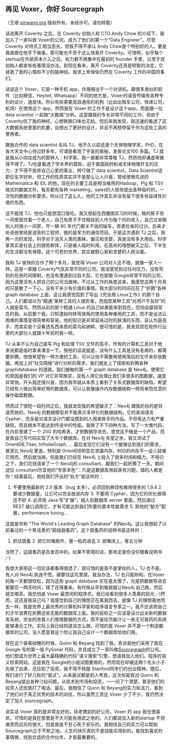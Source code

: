 

## 再见 Voxer，你好 Sourcegraph

（王垠 [yinwang.org](http://www.yinwang.org) 版权所有，未经许可，请勿转载）

话说离开 Coverity 之后，在 Coverity 创始人和 CTO Andy Chow 的介绍下，我加入了一家叫做 Voxer的公司，成为了他们的第一个“Data Engineer”。尽管 Coverity 对待员工相当恶劣，但我不得不承认 Andy Chow是个特别好的人。要是我直接在他手下做事，那可能也不至于这么快离开 Coverity。可惜啊，似乎每个 startup在外部资本介入之后，权力都不再集中在最初的 founder 手里，以至于连创始人都拿有些事情没办法。到现在看来，离开 Coverity还真是明智的决定，它拯救了我的心情和不少的脑神经。我求上帝保佑仍然在 Coverity 工作的中国同事们。

话说这个 Voxer，它是一种手机 app，作用相当于一个对讲机。跟很多类似的软件（比如微信，Heytell, Whatsapp）不同的地方是，Voxer的语音传输有各种专利的设计，速度快。所以有些需要高效通信的机构（比如出租车公司，快递公司，机场）在使用这个 app。然而我在 Voxer 的工作不是设计这个app，而是跟一位 data scientist 一起做“大数据”分析。这是跟我的专长非常不同的工作，但由于 Coverity伤了我的神经，心想换换口味也无妨。但后来我发现，我迅速的看透了这大数据系统里面的机要，设想出了更好的设计，并且不再想停留于作为这些工具的使用者。

跟我合作的 data scientist 名叫 TJ，他不久以前还是个天体物理学家，PhD，在各大天文中心待过好多年，可谓是看饱了宇宙的奥秘，发表论文100 多篇。TJ 就是我从小向往成为的那种人：科学家。我一直都非常尊敬 TJ，然而他却谦虚卑微得不得了。TJ也是看透了学术界的腐败，迫于美国政府削减天体物理开支的压力，才不得不放弃自己心爱的事业，转行做了 data scientist。Data Scientist这职位名字好听，但工作的性质其实并不是那么让人兴奋。曾经使用先进的 Mathematica 和 IDL 的他，现在的主要工具是相当难用的Hadoop，Pig 和 TSV 格式的数据文件。每天都有各种 marketing，sales的人给他提出各种临时的，一次性的数据分析要求。所以过了这么久，他的工作其实并没有留下很多有延续性价值的东西。

这不能怪 TJ，他也只是想混口饭吃。我又想起在西雅图实习的时候，租的房子另一间里面住着一个老人，自己有房子不住租给别人作为每个月的收入，自己过来租别人的很小一间房，开一辆 80 年代门都关不拢的破车，吝啬俭省的过分。后来才听说他曾经是波音的工程师，做的是军方的通信项目。于是这次遇到 TJ 之后，我再一次的发现，科学对于消灭人类的愚昧，偏见和贪婪，真是没有多大用处。科学家其实是社会上的弱势群体，只是被人临时利用，在高尚的理想破灭之后，下半生的生活都没有保障。这个可悲的世界，其实被野心家和贪婪的人统治着。

我和 TJ 愉快的合作了两个多月，我觉得 Voxer 公司对人还不错，就像一家人一样。这是一家跟 Coverity气氛非常不同的公司。我没感觉到过任何压力，没有苛刻的任务时间限制，也没有遭遇到过自大狂。它也是跟 Google非常不同的公司，因为这里没有人把自己的公司当做神。不过从工作的角度说来，我感觉这两个月真的只是散了一下心，没有干多少有价值的事情。我大部分的时间花在了“折腾”各种 graph database 上面，这让我感觉回到了写出《完全用 Linux工作》的那个自己。人们都误以为“精通”某种工具的人很厉害，而抱怨某种工具“对用户不友好”的人就是菜鸟。然而从前的那个精通 Linux 的自己如果能来到现在，恐怕会鄙视现在的我。从前那个我，只知道如何转弯抹角的使用各种难用的工具，而不是设法让困难的事情变得简单和容易。他的知识是非常容易过时的肤浅的东西，自认为是高手，而其实是个没看透东西本质的菜鸟和纳粹。很可惜的是，我发现现在软件行业里的大部分人就跟十年前的我一样。

TJ 从来不认为自己是写 Pig 和处理 TSV 文件的高手，所有的计算机工具对于他来说都是临时拿来凑合一下。按他的话说就是，没有什么工具是没有毛病的，都需要折腾。他很希望有一种方便的工具，可以让他不需要再使用落后的文件来存放数据。再加上对“社交网络”进行分析的需求，我们就走上了探索和折腾各种 graphdatabase 的道路。我们接触的第一个 graph database 是 Neo4j。使用它的原因是我们的 VP 对它非常推崇，说有人用它处理比我们多很多的图数据，速度非常快。开头我还很兴奋，因为我早就从本质上看到了关系式数据库的缺陷，希望已经有人做出简单好用的数据库，可以让我像操作内存数据结构一样简单而任意的操作磁盘数据。

然而过了很短一段时间之后，我就发现我的希望破灭了：Neo4j 跟我的目的是背道而驰的。Neo4j 的数据模型并不能表示多样化的数据结构，它的查询语言 Cypher，完全是对语言设计门都没摸到的人用来练手的作品。不但表达力有严重缺陷，而且根本不能达到传说中的性能。我换了不下四种方法，写了一大堆代码，在内存里建了一个 20G 的哈希表，才把数据导进去。感觉这不像是一个产品，而是我自己写代码实现了大半个数据库。在对 Neo4j 失望之余，我又测试了 OrientDB,Titan, InfiniteGraph, ... 最后发现它们没有一个能够达到我们的需求，甚至比 Neo4j 更差。特别是 OrientDB明显在泄漏内存，80G的内存不一会儿就被它用完，然后就当掉。但是我们已经在 Neo4j 上投入了很多时间和精力，不得已之下，我们花钱请来了一个 Neo4j的 consultant，跟我们一起折腾了一天。期间这位 consultant尽显他的“专家本色”：凡是这数据库用起来有问题，错的人都是你！结果最后，他给我们开出的“处方”是这样的：

  1. 不要使用最新的 2.0 版本（bug 太多），必须回到麻烦和难用很多的 1.9.4  2. 要减少数据量，让它可以完全放进内存  3. 不要用 Cypher，因为它的优化做得还不好  4. 必须用 Java 写“扩展”，插入到数据库 server 里面，然后通过 REST 接口调用它，才有可能达到我们所要的基本性能需求  5. 其他的“秘方”配置，performance tuning...

这就是号称 "The World's Leading Graph Database" 的Neo4j。这让我想起了以前看过的一个笑话里的“超级跳蚤药”。这个跳蚤药的说明书是这样的：

  1. 抓住跳蚤  2. 把它的嘴掰开，塞一粒药进去  3. 把嘴闭上，等五分钟

当然了，这跳蚤药是百发百中的。如果不管用的话，那肯定是你没仔细看说明书 ;-)

我想大家把这一切应该都看得很透了，很可惜的是我不是掌权的人，TJ 也不是。有人对 Neo4j 执迷不悟，硬要往这坑里跳，我没办法，TJ 也只能附和。在Voxer 的每一天都很轻松，因为这些 graph database 实在是太慢了，光是把数据导进去都要花一两天时间，错了还得重来。有时候从早到晚我就让Neo4j 自己跑，然后就去喝茶。我恐怕是 Voxer 最悠闲的程序员。我已经看到很多人羡慕的目光 ;-)然而，这还是我自己吗？我感觉到自己的理想正在离我而去，就像 TJ 的理想离他而去一样。我是世界上最优秀的计算机科学家和程序语言专家之一。我不应该把自己的才华浪费在折腾这些无能的数据库上面。我的目标之一应该是设计出全新的数据库系统，完全的改善人们使用数据的方式，而不是绞尽脑汁让一些无可救药的系统能够凑合工作。实际上我已经知道该怎么做，可惜的是 Voxer 并不是一个制造数据库的公司，没人愿意冒这个险让我自己设计一个数据库给他们用。

就在这个昏昏欲睡的时候，Quinn 和 Beyang 找到了我，告诉我他们采用了我在 Google 写的第一版 PySonar 代码，并且成立了一家叫做[Sourcegraph](http://www.sourcegraph.com)的公司。他们想成为世界上最大最精确的代码“语义搜索”引擎，想请我加入他们。程序的语义检索网站，这是我在 Google的小组试图要做的，然而现在却被这两个毛头小子先做了出来，还拉到了投资。我不得不佩服 Stanford同学们的创业精神。随后，我们进行了好几轮的“面试”。从来面试都是别人考我，这次却是我对 Quinn 和 Beyang提出各种刁钻问题。从技术到市场和投资，一一问了个清楚，甚至他们的投资人还给我打了电话。最后，我相信了 Quinn 和 Beyang的实力和活力，看到了他们对于真正优秀的技术的向往，所以虽然工资比 Voxer 少了不少，我仍然决定了加入 sourcegraph。

说实话 Voxer 真的是非常友好的，扶老携幼的好公司，Voxer 的 app 我也很喜欢，可惜的是我在那里是不大可能有用武之地的。人们都说加入新的startup 不但艰苦而且风险很大，但是我是不甘心死于安乐的。我相信自己的实力可以帮助 Sourcegraph立于不败之地。人生的快乐真的不是钱能买得到的。能找到喜欢的事情做，找到合适的合作伙伴，才是最重要的。

